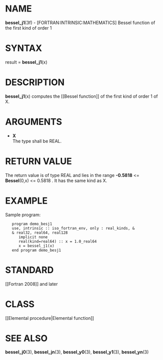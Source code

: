 # NAME

**bessel\_j1**(3f) - \[FORTRAN:INTRINSIC:MATHEMATICS\] Bessel function
of the first kind of order 1

# SYNTAX

result = **bessel\_j1**(x)

# DESCRIPTION

**bessel\_j1**(x) computes the \[\[Bessel function\]\] of the first kind
of order 1 of X.

# ARGUMENTS

  - **X**  
    The type shall be REAL.

# RETURN VALUE

The return value is of type REAL and lies in the range **-0.5818** \<=
**Bessel**(0,x) \<= 0.5818 . It has the same kind as X.

# EXAMPLE

Sample program:

``` 
   program demo_besj1
   use, intrinsic :: iso_fortran_env, only : real_kinds, &
   & real32, real64, real128
      implicit none
      real(kind=real64) :: x = 1.0_real64
      x = bessel_j1(x)
   end program demo_besj1
```

# STANDARD

\[\[Fortran 2008\]\] and later

# CLASS

\[\[Elemental procedure|Elemental function\]\]

# SEE ALSO

**bessel\_j0**(3), **bessel\_jn**(3), **bessel\_y0**(3),
**bessel\_y1**(3), **bessel\_yn**(3)
